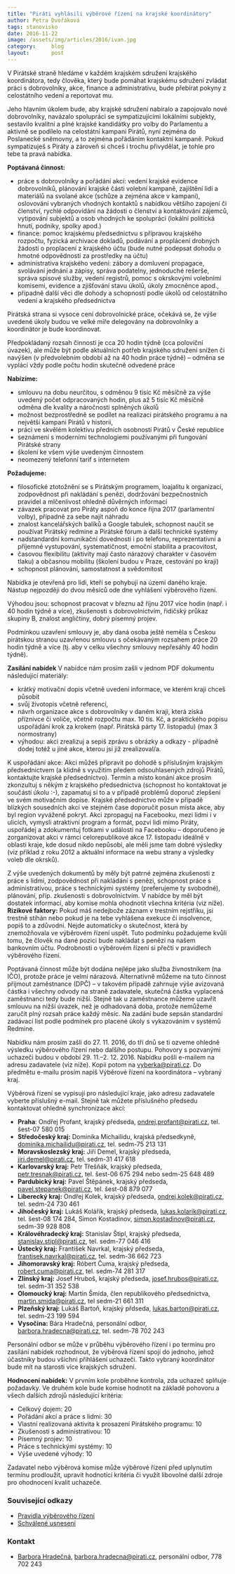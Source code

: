 ```yaml
---
title: "Piráti vyhlásili výběrové řízení na krajské koordinátory"
author: Petra Dvořáková
tags: stanovisko
date: 2016-11-22
image: /assets/img/articles/2016/ivan.jpg
category:     blog
layout:       post
---
```


V Pirátské straně hledáme v každém krajském sdružení krajského koordinátora, tedy člověka, který bude pomáhat krajskému sdružení zvládat práci s dobrovolníky, akce, finance a administrativu, bude přebírat pokyny z celostátního vedení a reportovat mu.

Jeho hlavním úkolem bude, aby krajské sdružení nabíralo a zapojovalo nové dobrovolníky, navázalo spolupráci se sympatizujícími lokálními subjekty, sestavilo kvalitní a plné krajské kandidátky pro volby do Parlamentu a aktivně se podílelo na celostátní kampani Pirátů, nyní zejména do Poslanecké sněmovny, a to zejména pořádáním kontaktní kampaně. Pokud sympatizuješ s Piráty a zároveň si chceš i trochu přivydělat, je tohle pro tebe ta pravá nabídka.

**Poptávaná činnost:**

* práce s dobrovolníky a pořádání akcí: vedení krajské evidence dobrovolníků, plánování krajské části volební kampaně, zajištění lidí a materiálů na svolané akce (schůze a zejména akce v kampani), oslovování vybraných vhodných kontaktů s nabídkou většího zapojení či členství, rychlé odpovídání na žádosti o členství a kontaktování zájemců, vytipování subjektů a osob vhodných ke spolupráci (lokální politická hnutí, podniky, spolky apod.)
* finance: pomoc krajskému předsednictvu s přípravou krajského rozpočtu, fyzická archivace dokladů, podávání a proplácení drobných žádostí o proplacení z krajského účtu (bude nutné podepsat dohodu o hmotné odpovědnosti za prostředky na účtu)
* administrativa krajského vedení: zábory a domluvení propagace, svolávání jednání a zápisy, správa podatelny, jednoduché rešerše, správa spisové služby, vedení registrů, pomoc s okrskovými volebními komisemi, evidence a zjišťování stavu úkolů, úkoly zmocněnce apod.,
* případně další věci dle dohody a schopností podle úkolů od celostátního vedení a krajského předsednictva

Pirátská strana si vysoce cení dobrovolnické práce, očekává se, že výše uvedené úkoly budou ve velké míře delegovány na dobrovolníky a koordinátor je bude koordinovat.

Předpokládaný rozsah činnosti je cca 20 hodin týdně (cca poloviční úvazek), ale může být podle aktuálních potřeb krajského sdružení snížen či navýšen (v předvolebním období až na 40 hodin práce týdně) – odměna se vyplácí vždy podle počtu hodin skutečně odvedené práce

**Nabízíme:**

*  smlouvu na dobu neurčitou, s odměnou 9 tisíc Kč měsíčně za výše uvedený počet odpracovaných hodin, plus až 5 tisíc Kč měsíčně odměna dle kvality a náročnosti splněných úkolů
* možnost bezprostředně se podílet na realizaci pirátského programu a na největší kampani Pirátů v historii,
* práci ve skvělém kolektivu předních osobností Pirátů v České republice
* seznámení s moderními technologiemi používanými při fungování Pirátské strany
* školení ke všem výše uvedeným činnostem
* neomezený telefonní tarif s internetem

**Požadujeme:**

* filosofické ztotožnění se s Pirátským programem, loajalitu k organizaci, zodpovědnost při nakládání s penězi, dodržování bezpečnostních pravidel a mlčenlivost ohledně důvěrných informací
* závazek pracovat pro Piráty aspoň do konce října 2017 (parlamentní volby), případně za sebe najít náhradu
* znalost kancelářských balíků a Google tabulek, schopnost naučit se používat Pirátský redmine a Pirátské fórum a další technické systémy
* nadstandardní komunikační dovednosti i po telefonu, reprezentativní a příjemné vystupování, systematičnost, emoční stabilita a pracovitost,
* časovou flexibilitu (aktivity mají často nárazový charakter v časovém tlaku) a občasnou mobilitu (školení budou v Praze, cestování po kraji)
* schopnost plánování, samostatnost a svědomitost

Nabídka je otevřená pro lidi, kteří se pohybují na území daného kraje. Nástup nejpozději do dvou měsíců ode dne vyhlášení výběrového řízení.

Výhodou jsou: schopnost pracovat v březnu až říjnu 2017 více hodin (např. i 40 hodin týdně a více), zkušenosti s dobrovolnictvím, řidičský průkaz skupiny B, znalost angličtiny, dobrý písemný projev.

Podmínkou uzavření smlouvy je, aby daná osoba ještě neměla s Českou pirátskou stranou uzavřenou smlouvu s očekávaným rozsahem práce 20 hodin týdně a více (tj. aby v celku všechny smlouvy nepřesáhly 40 hodin týdně).

**Zasílání nabídek** V nabídce nám prosím zašli v jednom PDF dokumentu následující materiály:

* krátký motivační dopis včetně uvedení informace, ve kterém kraji chceš působit
* svůj životopis včetně referencí,
* návrh organizace akce s dobrovolníky v daném kraji, která získá příznivce či voliče, včetně rozpočtu max. 10 tis. Kč, a praktického popisu uspořádání krok za krokem (např. Pirátská párty 17. listopadu) (max 3 normostrany)
* výhodou: akci zrealizuj a sepiš zprávu s obrázky a odkazy - případně dodej totéž u jiné akce, kterou jsi již zrealizoval/a.

K uspořádání akce: Akci můžeš připravit po dohodě s příslušným krajským předsednictvem (a klidně s využitím předem odsouhlasených zdrojů Pirátů, kontaktujte krajské předsednictvo). Termín a místo konání akce prosím zkonzultuj s někým z krajského předsednictva (schopnost ho kontaktovat je součástí úkolu :-), zapamatuj si to a v případě problémů doporuč zlepšení ve svém motivačním dopise.  Krajské předsednictvo může v případě blízkých sousedních akcí ve stejném čase doporučit posun místa akce, aby byl region vyváženě pokryt. Akci zpropaguj na Facebooku, mezi lidmi i v ulicích, vymysli atraktivní program a formát, pozvi lidi mimo Piráty, uspořádej a zdokumentuj fotkami v události na Facebooku – doporučeno je zorganizovat akci v rámci celorepublikové akce 17. listopadu ideálně v oblasti kraje, kde dosud nikdo nepůsobí, ale měli jsme tam dobré výsledky (viz příklad z roku 2012 a aktuální informace na webu strany a výsledky voleb dle okrsků).

Z výše uvedených dokumentů by měly být patrné zejména zkušenosti z práce s lidmi, zodpovědnost při nakládání s penězi, schopnost práce s administrativou, práce s technickými systémy (preferujeme ty svobodné), plánování, příp. zkušenosti s dobrovolnictvím. V nabídce by měl být dostatek informací, aby komise mohla ohodnotit všechna kritéria (viz níže). **Rizikové faktory:** Pokud máš nedejbože záznam v trestním rejstříku, jsi trestně stíhán nebo pokud je na tebe vyhlášena exekuce či insolvence, popiš to a zdůvodni. Nejde automaticky o skutečnost, která by znemožňovala ve výběrovém řízení uspět. Tuto podmínku požadujeme kvůli tomu, že člověk na dané pozici bude nakládat s penězi na našem bankovním účtu. Podrobnosti o výběrovém řízení si přečti v pravidlech výběrového řízení.

Poptávaná činnost může být dodána nejlépe jako služba živnostníkem (na IČO), protože práce je velmi nárazová. Alternativně můžeme na tuto činnost přijmout zaměstnance (DPČ) – v takovém případě zahrnuje výše avizovaná částka i všechny odvody na straně zadavatele, skutečná částka vyplacená zaměstnanci tedy bude nižší. Stejně tak u zaměstnance můžeme uzavřít smlouvu na nižší úvazek, než je odhadovaná doba, protože nemůžeme zaručit plný rozsah práce každý měsíc. Na zadání bude sepsán standardní zadávací list podle podmínek pro placené úkoly s vykazováním v systémů Redmine.

Nabídku nám prosím zašli do 27. 11. 2016, do tří dnů se ti ozveme ohledně výsledku výběrového řízení nebo dalšího postupu. Pohovory s pozvanými uchazeči budou v období 29. 11.–2. 12. 2016. Nabídku pošli e-mailem na adresu zadavatele (viz níže). Kopii potom na vyberka@pirati.cz. Do předmětu e-mailu prosím napiš Výběrové řízení na koordinátora – vybraný kraj.

Výběrová řízení se vypisují pro následující kraje, jako adresu zadavatele vyberte příslušný e-mail. Stejně tak můžete příslušného předsedu kontaktovat ohledně synchronizace akcí:

* **Praha**: Ondřej Profant, krajský předseda, ondrej.profant@pirati.cz, tel. šest-07 580 015
* **Středočeský kraj:** Dominika Michailidu, krajská předsedkyně, dominika.michailidu@pirati.cz, tel. sedm-75 213 131
* **Moravskoslezský kraj:** Jiří Demel, krajský předseda, jiri.demel@pirati.cz, tel. sedm-31 417 618
* **Karlovarský kraj:** Petr Třešňák, krajský předseda, petr.tresnak@pirati.cz, tel. šest-06 675 294 nebo sedm-25 648 489
* **Pardubický kraj:** Pavel Štěpánek, krajský předseda, pavel.stepanek@pirati.cz, tel. šest-08 879 077
* **Liberecký kraj:** Ondřej Kolek, krajský předseda, ondrej.kolek@pirati.cz, tel. sedm-24 730 461
* **Jihočeský kraj:** Lukáš Kolářík, krajský předseda, lukas.kolarik@pirati.cz, tel. šest-08 174 284, Simon Kostadinov, simon.kostadinov@pirati.cz, sedm-39 928 808
* **Královéhradecký kraj:** Stanislav Štipl, krajský předseda, stanislav.stipl@pirati.cz, tel. sedm-77 046 416
* **Ústecký kraj:** František Navrkal, krajský předseda, frantisek.navrkal@pirati.cz, tel. sedm-36 662 723
* **Jihomoravský kraj:** Róbert Čuma, krajský předseda, robert.cuma@pirati.cz, tel. sedm-74 281 317
* **Zlínský kraj:** Josef Hruboš, krajský předseda, josef.hrubos@pirati.cz, tel. sedm-31 352 538
* **Olomoucký kraj:** Martin Šmída, člen republikového předsednictva, martin.smida@pirati.cz, tel sedm-21 661 311
* **Plzeňský kraj:** Lukáš Bartoň, krajský přdseda, lukas.barton@pirati.cz, tel. sedm-23 199 594
* **Vysočina:** Bára Hradečná, personální odbor, barbora.hradecna@pirati.cz, tel. sedm-78 702 243

Personální odbor se může v průběhu výběrového řízení i po termínu pro zasílání nabídek rozhodnout, že výběrová řízení spojí do jednoho, jehož účastníky budou všichni přihlášení uchazeči. Takto vybraný koordinátor bude mít na starosti více krajských sdružení.

**Hodnocení nabídek:** V prvním kole proběhne kontrola, zda uchazeč splňuje požadavky. Ve druhém kole bude komise hodnotit na základě pohovoru a všech dalších zdrojů následující kritéria:

* Celkový dojem: 20
* Pořádání akcí a práce s lidmi: 30
* Vlastní realizovaná aktivita k prosazení Pirátského programu: 10
* Zkušenosti s administrativou: 10
* Písemný projev:	10
* Práce s technickými systémy: 10
* Výše uvedené výhody: 10

Zadavatel nebo výběrová komise může výběrové řízení před uplynutím termínu prodloužit, upravit hodnotící kritéria či využít libovolné další zdroje pro ohodnocení kvalit uchazeče.

### Související odkazy

* [Pravidla výběrového řízení](https://github.com/pirati-cz/KlubPraha/blob/master/vyberka/krajsky-koordinator/pravidla.md)
* [Schválené usnesení](https://github.com/pirati-cz/KlubPraha/blob/master/vyberka/krajsky-koordinator/usneseni.md)

### Kontakt

* [Barbora Hradečná](https://www.pirati.cz/lide/barbora_hradecna), [barbora.hradecna@pirati.cz](mailto:barbora.hradecna@pirati.cz), personální odbor, 778 702 243
